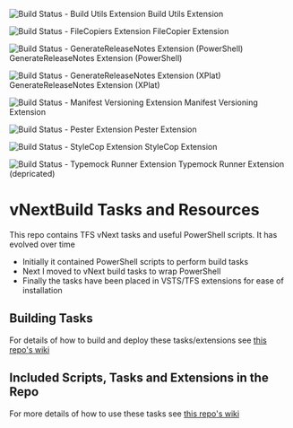![Build Status - Build Utils Extension](https://richardfennell.visualstudio.com/_apis/public/build/definitions/670b3a60-2021-47ab-a88b-d76ebd888a2f/28/badge) Build Utils Extension 

![Build Status - FileCopiers Extension](https://richardfennell.visualstudio.com/DefaultCollection/_apis/public/build/definitions/670b3a60-2021-47ab-a88b-d76ebd888a2f/21/badge) FileCopier Extension 

![Build Status - GenerateReleaseNotes Extension (PowerShell)](
https://richardfennell.visualstudio.com/DefaultCollection/_apis/public/build/definitions/670b3a60-2021-47ab-a88b-d76ebd888a2f/23/badge) GenerateReleaseNotes Extension (PowerShell)

![Build Status - GenerateReleaseNotes Extension (XPlat)](
https://richardfennell.visualstudio.com/_apis/public/build/definitions/670b3a60-2021-47ab-a88b-d76ebd888a2f/40/badge) GenerateReleaseNotes Extension (XPlat)

![Build Status - Manifest Versioning Extension](
https://richardfennell.visualstudio.com/DefaultCollection/_apis/public/build/definitions/670b3a60-2021-47ab-a88b-d76ebd888a2f/25/badge) Manifest Versioning Extension 

![Build Status - Pester Extension](
https://richardfennell.visualstudio.com/_apis/public/build/definitions/670b3a60-2021-47ab-a88b-d76ebd888a2f/27/badge) Pester Extension 

![Build Status - StyleCop Extension](
https://richardfennell.visualstudio.com/_apis/public/build/definitions/670b3a60-2021-47ab-a88b-d76ebd888a2f/26/badge) StyleCop Extension 

![Build Status - Typemock Runner Extension](
https://richardfennell.visualstudio.com/DefaultCollection/_apis/public/build/definitions/670b3a60-2021-47ab-a88b-d76ebd888a2f/24/badge) Typemock Runner Extension (depricated)

# vNextBuild Tasks and Resources

This repo contains TFS vNext tasks and useful PowerShell scripts. It has evolved over time

- Initially it contained PowerShell scripts to perform build tasks
- Next I moved to vNext build tasks to wrap PowerShell
- Finally the tasks have been placed in VSTS/TFS extensions for ease of installation 

## Building Tasks ##

For details of how to build and deploy these tasks/extensions see [this repo's wiki](https://github.com/rfennell/vNextBuild/wiki)

## Included Scripts, Tasks and Extensions in the Repo 
For more details of how to use these tasks see [this repo's wiki](https://github.com/rfennell/vNextBuild/wiki)

